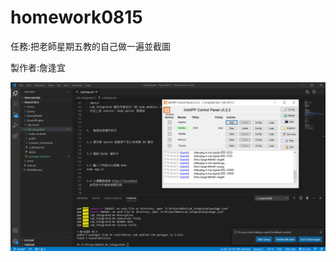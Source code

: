 # homework0815

任務:把老師星期五教的自己做一遍並截圖

製作者:詹逢宜


![1.關掉Apache服務避免埠號80衝突.PNG](https://github.com/fongyi123/homework0815/blob/master/1.%E9%97%9C%E6%8E%89Apache%E6%9C%8D%E5%8B%99%E9%81%BF%E5%85%8D%E5%9F%A0%E8%99%9F80%E8%A1%9D%E7%AA%81.PNG)  